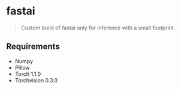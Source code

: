 # fastai

> Custom build of fastai only for inference with a small footprint.

## Requirements

- Numpy
- Pillow
- Torch 1.1.0
- Torchvision 0.3.0
